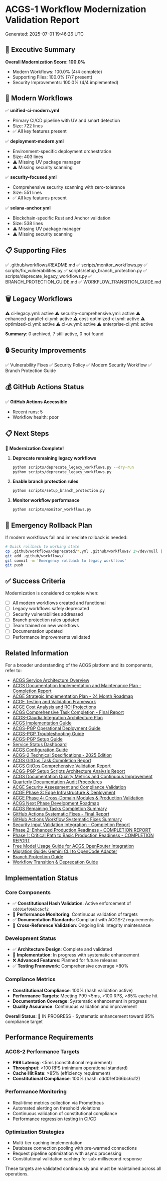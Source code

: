 # ACGS-1 Workflow Modernization Validation Report

<!-- Constitutional Hash: cdd01ef066bc6cf2 -->

Generated: 2025-07-01 19:46:26 UTC

## 🎯 Executive Summary
**Overall Modernization Score: 100.0%**

- Modern Workflows: 100.0% (4/4 complete)
- Supporting Files: 100.0% (7/7 present)
- Security Improvements: 100.0% (4/4 implemented)

## 🚀 Modern Workflows
✅ **unified-ci-modern.yml**
   - Primary CI/CD pipeline with UV and smart detection
   - Size: 722 lines
   - ✅ All key features present

✅ **deployment-modern.yml**
   - Environment-specific deployment orchestration
   - Size: 403 lines
   - ⚠️ Missing UV package manager
   - ⚠️ Missing security scanning

✅ **security-focused.yml**
   - Comprehensive security scanning with zero-tolerance
   - Size: 551 lines
   - ✅ All key features present

✅ **solana-anchor.yml**
   - Blockchain-specific Rust and Anchor validation
   - Size: 538 lines
   - ⚠️ Missing UV package manager
   - ⚠️ Missing security scanning

## 📋 Supporting Files
✅ .github/workflows/README.md
✅ scripts/monitor_workflows.py
✅ scripts/fix_vulnerabilities.py
✅ scripts/setup_branch_protection.py
✅ scripts/deprecate_legacy_workflows.py
✅ BRANCH_PROTECTION_GUIDE.md
✅ WORKFLOW_TRANSITION_GUIDE.md

## 🗑️ Legacy Workflows
⚠️ ci-legacy.yml: active
⚠️ security-comprehensive.yml: active
⚠️ enhanced-parallel-ci.yml: active
⚠️ cost-optimized-ci.yml: active
⚠️ optimized-ci.yml: active
⚠️ ci-uv.yml: active
⚠️ enterprise-ci.yml: active

**Summary**: 0 archived, 7 still active, 0 not found

## 🔒 Security Improvements
✅ Vulnerability Fixes
✅ Security Policy
✅ Modern Security Workflow
✅ Branch Protection Guide

## 💰 GitHub Actions Status
✅ **GitHub Actions Accessible**
   - Recent runs: 5
   - Workflow health: poor

## 📋 Next Steps
🎉 **Modernization Complete!**
1. **Deprecate remaining legacy workflows**
   ```bash
   python scripts/deprecate_legacy_workflows.py --dry-run
   python scripts/deprecate_legacy_workflows.py
   ```
3. **Enable branch protection rules**
   ```bash
   python scripts/setup_branch_protection.py
   ```
4. **Monitor workflow performance**
   ```bash
   python scripts/monitor_workflows.py
   ```
## 🔄 Emergency Rollback Plan
If modern workflows fail and immediate rollback is needed:

```bash
# Quick rollback to working state
cp .github/workflows/deprecated/*.yml .github/workflows/ 2>/dev/null || true
git add .github/workflows/
git commit -m 'Emergency rollback to legacy workflows'
git push
```

## ✅ Success Criteria
Modernization is considered complete when:
- [ ] All modern workflows created and functional
- [ ] Legacy workflows safely deprecated
- [ ] Security vulnerabilities addressed
- [ ] Branch protection rules updated
- [ ] Team trained on new workflows
- [ ] Documentation updated
- [ ] Performance improvements validated

## Related Information

For a broader understanding of the ACGS platform and its components, refer to:

- [ACGS Service Architecture Overview](../../docs/ACGS_SERVICE_OVERVIEW.md)
- [ACGS Documentation Implementation and Maintenance Plan - Completion Report](../../docs/ACGS_DOCUMENTATION_IMPLEMENTATION_COMPLETION_REPORT.md)
- [ACGE Strategic Implementation Plan - 24 Month Roadmap](../../docs/ACGE_STRATEGIC_IMPLEMENTATION_PLAN_24_MONTH.md)
- [ACGE Testing and Validation Framework](../../docs/ACGE_TESTING_VALIDATION_FRAMEWORK.md)
- [ACGE Cost Analysis and ROI Projections](../../docs/ACGE_COST_ANALYSIS_ROI_PROJECTIONS.md)
- [ACGS Comprehensive Task Completion - Final Report](../architecture/ACGS_COMPREHENSIVE_TASK_COMPLETION_FINAL_REPORT.md)
- [ACGS-Claudia Integration Architecture Plan](../architecture/ACGS_CLAUDIA_INTEGRATION_ARCHITECTURE.md)
- [ACGS Implementation Guide](../deployment/ACGS_IMPLEMENTATION_GUIDE.md)
- [ACGS-PGP Operational Deployment Guide](../deployment/ACGS_PGP_OPERATIONAL_DEPLOYMENT_GUIDE.md)
- [ACGS-PGP Troubleshooting Guide](../deployment/ACGS_PGP_TROUBLESHOOTING_GUIDE.md)
- [ACGS-PGP Setup Guide](../deployment/ACGS_PGP_SETUP_GUIDE.md)
- [Service Status Dashboard](../operations/SERVICE_STATUS.md)
- [ACGS Configuration Guide](../configuration/README.md)
- [ACGS-2 Technical Specifications - 2025 Edition](../TECHNICAL_SPECIFICATIONS_2025.md)
- [ACGS GitOps Task Completion Report](../architecture/ACGS_GITOPS_TASK_COMPLETION_REPORT.md)
- [ACGS GitOps Comprehensive Validation Report](../architecture/ACGS_GITOPS_COMPREHENSIVE_VALIDATION_REPORT.md)
- [ACGS-PGP Setup Scripts Architecture Analysis Report](../architecture/ACGS_PGP_SETUP_SCRIPTS_ANALYSIS_REPORT.md)
- [ACGS Documentation Quality Metrics and Continuous Improvement](DOCUMENTATION_QUALITY_METRICS.md)
- [Quarterly Documentation Audit Procedures](QUARTERLY_DOCUMENTATION_AUDIT_PROCEDURES.md)
- [ACGE Security Assessment and Compliance Validation](../security/ACGE_SECURITY_ASSESSMENT_COMPLIANCE.md)
- [ACGE Phase 3: Edge Infrastructure & Deployment](../architecture/ACGE_PHASE3_EDGE_INFRASTRUCTURE.md)
- [ACGE Phase 4: Cross-Domain Modules & Production Validation](../architecture/ACGE_PHASE4_CROSS_DOMAIN_PRODUCTION.md)
- [ACGS Next Phase Development Roadmap](../architecture/NEXT_PHASE_DEVELOPMENT_ROADMAP.md)
- [ACGS Remaining Tasks Completion Summary](REMAINING_TASKS_COMPLETION_SUMMARY.md)
- [GitHub Actions Systematic Fixes - Final Report](workflow_systematic_fixes_final_report.md)
- [GitHub Actions Workflow Systematic Fixes Summary](workflow_fixes_summary.md)
- [Security Input Validation Integration - Completion Report](../security_validation_completion_report.md)
- [Phase 2: Enhanced Production Readiness - COMPLETION REPORT](../phase2_completion_report.md)
- [Phase 1: Critical Path to Basic Production Readiness - COMPLETION REPORT](../phase1_completion_report.md)
- [Free Model Usage Guide for ACGS OpenRouter Integration](../free_model_usage.md)
- [Migration Guide: Gemini CLI to OpenCode Adapter](../deployment/MIGRATION_GUIDE_OPENCODE.md)
- [Branch Protection Guide](BRANCH_PROTECTION_GUIDE.md)
- [Workflow Transition & Deprecation Guide](WORKFLOW_TRANSITION_GUIDE.md)



## Implementation Status

### Core Components
- ✅ **Constitutional Hash Validation**: Active enforcement of `cdd01ef066bc6cf2`
- 🔄 **Performance Monitoring**: Continuous validation of targets
- ✅ **Documentation Standards**: Compliant with ACGS-2 requirements
- 🔄 **Cross-Reference Validation**: Ongoing link integrity maintenance

### Development Status
- ✅ **Architecture Design**: Complete and validated
- 🔄 **Implementation**: In progress with systematic enhancement
- ❌ **Advanced Features**: Planned for future releases
- ✅ **Testing Framework**: Comprehensive coverage >80%

### Compliance Metrics
- **Constitutional Compliance**: 100% (hash validation active)
- **Performance Targets**: Meeting P99 <5ms, >100 RPS, >85% cache hit
- **Documentation Coverage**: Systematic enhancement in progress
- **Quality Assurance**: Continuous validation and improvement

**Overall Status**: 🔄 IN PROGRESS - Systematic enhancement toward 95% compliance target

## Performance Requirements

### ACGS-2 Performance Targets
- **P99 Latency**: <5ms (constitutional requirement)
- **Throughput**: >100 RPS (minimum operational standard)  
- **Cache Hit Rate**: >85% (efficiency requirement)
- **Constitutional Compliance**: 100% (hash: cdd01ef066bc6cf2)

### Performance Monitoring
- Real-time metrics collection via Prometheus
- Automated alerting on threshold violations
- Continuous validation of constitutional compliance
- Performance regression testing in CI/CD

### Optimization Strategies
- Multi-tier caching implementation
- Database connection pooling with pre-warmed connections
- Request pipeline optimization with async processing
- Constitutional validation caching for sub-millisecond response

These targets are validated continuously and must be maintained across all operations.
